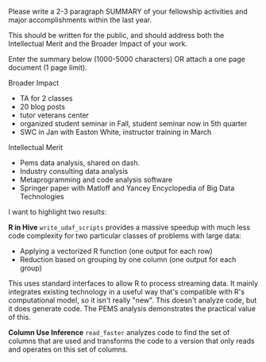 Please write a 2-3 paragraph SUMMARY of your fellowship activities and major accomplishments within the last year.


This should be written for the public, and should address both the Intellectual Merit and the Broader Impact of your work.


Enter the summary below (1000-5000 characters) OR attach a one page document (1 page limit).

Broader Impact

- TA for 2 classes
- 20 blog posts
- tutor veterans center
- organized student seminar in Fall, student seminar now in 5th quarter
- SWC in Jan with Easton White, instructor training in March


Intellectual Merit

- Pems data analysis, shared on dash.
- Industry consulting data analysis
- Metaprogramming and code analysis software
- Springer paper with Matloff and Yancey  Encyclopedia of Big Data Technologies


I want to highlight two results:

__R in Hive__ `write_udaf_scripts` provides a massive speedup
with much less code complexity for two particular classes of problems with
large data:

- Applying a vectorized R function (one output for each row)
- Reduction based on grouping by one column (one output for each group)

This uses standard interfaces to allow R to process streaming data.  It
mainly integrates existing technology in a useful way that's compatible
with R's computational model, so it isn't really "new". This doesn't
analyze code, but it does generate code. The PEMS analysis demonstrates the
practical value of this.


__Column Use Inference__ `read_faster` analyzes code to
find the set of columns that are used and transforms the code to a version
that only reads and operates on this set of columns.


